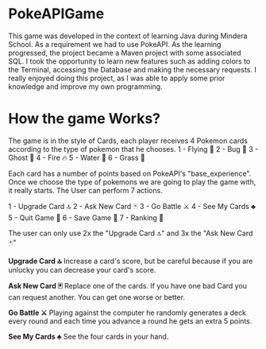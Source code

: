 # PokeAPIGame
This game was developed in the context of learning Java during Mindera School.
As a requirement we had to use PokeAPI.
As the learning progressed, the project became a Maven project with some associated SQL.
I took the opportunity to learn new features such as adding colors to the Terminal, accessing the Database and making the necessary requests.
I really enjoyed doing this project, as I was able to apply some prior knowledge and improve my own programming.

# How the game Works?
The game is in the style of Cards, each player receives 4 Pokemon cards according to the type of pokemon that he chooses.
1 - Flying 🍃
2 - Bug 🐛
3 - Ghost 👻
4 - Fire 🔥
5 - Water 🌊
6 - Grass 🍃

Each card has a number of points based on PokeAPI's "base_experience".
Once we choose the type of pokemons we are going to play the game with, it really starts. The User can perform 7 actions.

1 - Upgrade Card 🔝
2 - Ask New Card 🃏
3 - Go Battle ⚔
4 - See My Cards ♣
5 - Quit Game 🚪
6 - Save Game 📂
7 - Ranking 🥇

The user can only use 2x the "Upgrade Card 🔝" and 3x the "Ask New Card 🃏"

**Upgrade Card 🔝**
Increase a card's score, but be careful because if you are unlucky you can decrease your card's score.

**Ask New Card 🃏**
Replace one of the cards. If you have one bad Card you can request another. You can get one worse or better.

**Go Battle ⚔**
Playing against the computer he randomly generates a deck every round and each time you advance a round he gets an extra 5 points.

**See My Cards ♣**
See the four cards in your hand.
